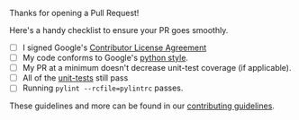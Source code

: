 Thanks for opening a Pull Request!

Here's a handy checklist to ensure your PR goes smoothly.

- [ ] I signed Google's [Contributor License Agreement](https://opensource.google.com/docs/cla/)
- [ ] My code conforms to Google's [python style](https://google.github.io/styleguide/pyguide.html).
- [ ] My PR at a minimum doesn't decrease unit-test coverage (if applicable).
- [ ] All of the [unit-tests](http://forsetisecurity.org/docs/development/#executing-tests)
still pass
- [ ] Running `pylint --rcfile=pylintrc` passes.

These guidelines and more can be found in our [contributing guidelines](https://github.com/GoogleCloudPlatform/forseti-security/blob/master/.github/CONTRIBUTING.md).
